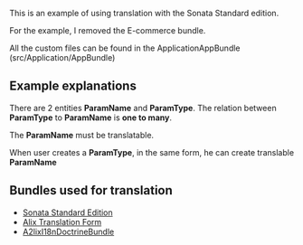 This is an example of using translation with the Sonata Standard edition.

For the example, I removed the E-commerce bundle.

All the custom files can be found in the ApplicationAppBundle (src/Application/AppBundle)

## Example explanations

There are 2 entities **ParamName** and **ParamType**. The relation between **ParamType** to **ParamName** is **one to many**.

The **ParamName** must be translatable.

When user creates a **ParamType**, in the same form, he can create translable **ParamName**

## Bundles used for translation
* [Sonata Standard Edition](https://github.com/sonata-project/sandbox)
* [Alix Translation Form](http://a2lix.fr/bundles/translation-form/3.x.html)
* [A2lixI18nDoctrineBundle](https://github.com/a2lix/I18nDoctrineBundle)
